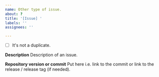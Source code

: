 ```yaml
---
name: Other type of issue.
about: ?
title: '[Issue] '
labels: ''
assignees: ''

---
```


 - [ ] It's not a duplicate.

**Description**
Description of an issue.

**Repository version or commit**
Put here i.e. link to the commit or link to the release / release tag (if needed).
